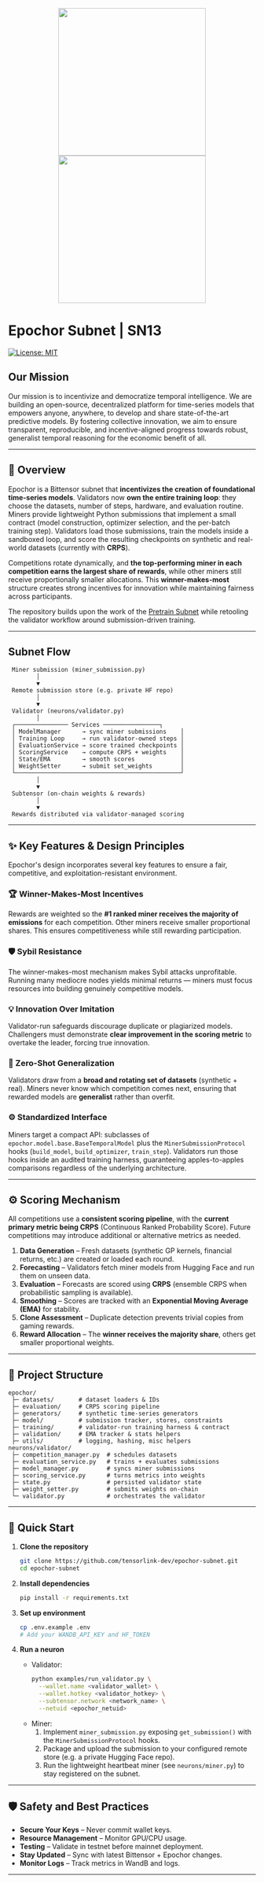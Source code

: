 <div align="center">
    <img src="docs/assets/epochor_logo.png#gh-dark-mode-only" width="300px">
    <img src="docs/assets/epochor_logo.png#gh-light-mode-only" width="300px">
</div>

# Epochor Subnet | SN13

[![License: MIT](https://img.shields.io/badge/License-MIT-yellow.svg)](https://opensource.org/licenses/MIT)

## Our Mission
Our mission is to incentivize and democratize temporal intelligence. We are building an open-source, decentralized platform for time-series models that empowers anyone, anywhere, to develop and share state-of-the-art predictive models. By fostering collective innovation, we aim to ensure transparent, reproducible, and incentive-aligned progress towards robust, generalist temporal reasoning for the economic benefit of all.

---

## 📜 Overview

Epochor is a Bittensor subnet that **incentivizes the creation of foundational time-series models**. Validators now **own the entire training loop**: they choose the datasets, number of steps, hardware, and evaluation routine. Miners provide lightweight Python submissions that implement a small contract (model construction, optimizer selection, and the per-batch training step). Validators load those submissions, train the models inside a sandboxed loop, and score the resulting checkpoints on synthetic and real-world datasets (currently with **CRPS**).

Competitions rotate dynamically, and **the top-performing miner in each competition earns the largest share of rewards**, while other miners still receive proportionally smaller allocations. This **winner-makes-most** structure creates strong incentives for innovation while maintaining fairness across participants.

The repository builds upon the work of the [Pretrain Subnet](https://github.com/opentensor/pretrain) while retooling the validator workflow around submission-driven training.

---

## Subnet Flow

```
 Miner submission (miner_submission.py)
        │
        ▼
 Remote submission store (e.g. private HF repo)
        │
        ▼
 Validator (neurons/validator.py)
        │
 ┌─────────────── Services ────────────────┐
 │ ModelManager      → sync miner submissions    │
 │ Training Loop     → run validator-owned steps │
 │ EvaluationService → score trained checkpoints │
 │ ScoringService    → compute CRPS + weights    │
 │ State/EMA         → smooth scores             │
 │ WeightSetter      → submit set_weights        │
 └───────────────────────────────────────────────┘
        │
        ▼
 Subtensor (on-chain weights & rewards)
        │
        ▼
 Rewards distributed via validator-managed scoring
```

---

## ✨ Key Features & Design Principles

Epochor's design incorporates several key features to ensure a fair, competitive, and exploitation-resistant environment.

### 🏆 Winner-Makes-Most Incentives
Rewards are weighted so the **#1 ranked miner receives the majority of emissions** for each competition. Other miners receive smaller proportional shares. This ensures competitiveness while still rewarding participation.

### 🛡️ Sybil Resistance
The winner-makes-most mechanism makes Sybil attacks unprofitable. Running many mediocre nodes yields minimal returns — miners must focus resources into building genuinely competitive models.

### 💡 Innovation Over Imitation
Validator-run safeguards discourage duplicate or plagiarized models. Challengers must demonstrate **clear improvement in the scoring metric** to overtake the leader, forcing true innovation.

### 🧠 Zero-Shot Generalization
Validators draw from a **broad and rotating set of datasets** (synthetic + real). Miners never know which competition comes next, ensuring that rewarded models are **generalist** rather than overfit.

### ⚙️ Standardized Interface
Miners target a compact API: subclasses of `epochor.model.base.BaseTemporalModel` plus the `MinerSubmissionProtocol` hooks (`build_model`, `build_optimizer`, `train_step`). Validators run those hooks inside an audited training harness, guaranteeing apples-to-apples comparisons regardless of the underlying architecture.

---

## ⚙️ Scoring Mechanism

All competitions use a **consistent scoring pipeline**, with the **current primary metric being CRPS** (Continuous Ranked Probability Score). Future competitions may introduce additional or alternative metrics as needed.

1. **Data Generation** – Fresh datasets (synthetic GP kernels, financial returns, etc.) are created or loaded each round.  
2. **Forecasting** – Validators fetch miner models from Hugging Face and run them on unseen data.  
3. **Evaluation** – Forecasts are scored using **CRPS** (ensemble CRPS when probabilistic sampling is available).  
4. **Smoothing** – Scores are tracked with an **Exponential Moving Average (EMA)** for stability.  
5. **Clone Assessment** – Duplicate detection prevents trivial copies from gaming rewards.  
6. **Reward Allocation** – The **winner receives the majority share**, others get smaller proportional weights.  

---

## 📂 Project Structure

```
epochor/
 ├─ datasets/       # dataset loaders & IDs
 ├─ evaluation/     # CRPS scoring pipeline
 ├─ generators/     # synthetic time-series generators
 ├─ model/          # submission tracker, stores, constraints
 ├─ training/       # validator-run training harness & contract
 ├─ validation/     # EMA tracker & stats helpers
 ├─ utils/          # logging, hashing, misc helpers
neurons/validator/
 ├─ competition_manager.py  # schedules datasets
 ├─ evaluation_service.py   # trains + evaluates submissions
 ├─ model_manager.py        # syncs miner submissions
 ├─ scoring_service.py      # turns metrics into weights
 ├─ state.py                # persisted validator state
 ├─ weight_setter.py        # submits weights on-chain
 └─ validator.py            # orchestrates the validator
```

---

## 🚀 Quick Start

1. **Clone the repository**
   ```bash
   git clone https://github.com/tensorlink-dev/epochor-subnet.git
   cd epochor-subnet
   ```

2. **Install dependencies**
   ```bash
   pip install -r requirements.txt
   ```

3. **Set up environment**
   ```bash
   cp .env.example .env
   # Add your WANDB_API_KEY and HF_TOKEN
   ```

4. **Run a neuron**
   - Validator:
     ```bash
     python examples/run_validator.py \
       --wallet.name <validator_wallet> \
       --wallet.hotkey <validator_hotkey> \
       --subtensor.network <network_name> \
       --netuid <epochor_netuid>
     ```
   - Miner:
     1. Implement `miner_submission.py` exposing `get_submission()` with the `MinerSubmissionProtocol` hooks.
     2. Package and upload the submission to your configured remote store (e.g. a private Hugging Face repo).
     3. Run the lightweight heartbeat miner (see `neurons/miner.py`) to stay registered on the subnet.

---

## 🛡️ Safety and Best Practices
- **Secure Your Keys** – Never commit wallet keys.  
- **Resource Management** – Monitor GPU/CPU usage.  
- **Testing** – Validate in testnet before mainnet deployment.  
- **Stay Updated** – Sync with latest Bittensor + Epochor changes.  
- **Monitor Logs** – Track metrics in WandB and logs.  

---
